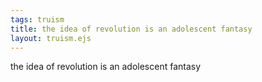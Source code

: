 ```yaml
---
tags: truism
title: the idea of revolution is an adolescent fantasy
layout: truism.ejs
---
```


the idea of revolution is an adolescent fantasy